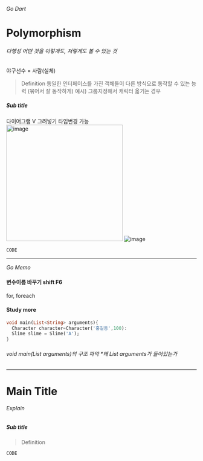 _Go Dart_

# Polymorphism
###### 다행성  어떤 것을 이렇게도, 저렇게도 볼 수 있는 것
야구선수 = 사람(실체)
> Definition
> 동일한 인터페이스를 가진 객체들이 다른 방식으로 동작할 수 있는 능력 (묶어서 잘 동작하게)
예시) 그룹지정해서 캐릭터 옮기는 경우
##### Sub title
다이어그램 V 그려넣기
타입변경 가능
<img width="308" alt="image" src="https://github.com/gyubit/TIL/assets/114902088/b6a06c60-3b31-4672-81de-fbf52a3f92fd">
![image](https://github.com/gyubit/TIL/assets/114902088/04a91641-51de-48c3-9db0-31165d12a19f)

```dart
CODE
```

---  
_Go Memo_
#### 변수이름 바꾸기 shift F6
for, foreach
#### Study more
```dart
void main(List<String> arguments){
  Character character=Character('홍길동',100):
  Slime slime = Slime('A');
}
```
###### void main(List<String> arguments)의 구조 파악 *왜 List<String> arguments가 들어있는가


---

# Main Title
###### Explain  
##### Sub title
> Definition
```dart
CODE
```
